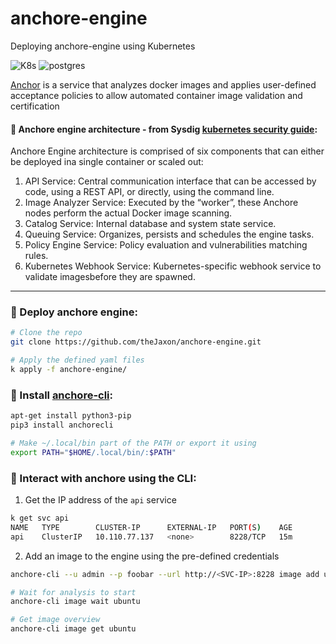 # anchore-engine
Deploying anchore-engine using Kubernetes

![K8s](https://img.shields.io/badge/-kubernetes-326CE5?style=for-the-badge&logo=kubernetes&logoColor=white)
![postgres](https://img.shields.io/badge/-Postgres-005571?style=for-the-badge&logo=PostgreSQL&logoColor=white)

[Anchor](https://github.com/anchore/anchore-engine) is a service that analyzes docker images and applies user-defined acceptance policies to allow automated container image validation and certification 

#### :small_blue_diamond: Anchore engine architecture - from Sysdig [ kubernetes security guide](https://sysdig.com/blog/kubernetes-security-guide/):
Anchore Engine architecture is comprised of six components that can either be deployed ina single container or scaled out:
1. API Service: Central communication interface that can be accessed by code, using a REST API, or directly, using the command line.
2. Image Analyzer Service: Executed by the “worker”, these Anchore nodes perform the actual Docker image scanning.
3. Catalog Service: Internal database and system state service.
4. Queuing Service: Organizes, persists and schedules the engine tasks.
5. Policy Engine Service: Policy evaluation and vulnerabilities matching rules.
6. Kubernetes Webhook Service: Kubernetes-specific webhook service to validate imagesbefore they are spawned.



---

### :small_blue_diamond: Deploy anchore engine:
```bash
# Clone the repo 
git clone https://github.com/theJaxon/anchore-engine.git

# Apply the defined yaml files 
k apply -f anchore-engine/
```

### :small_blue_diamond: Install [anchore-cli](https://github.com/anchore/anchore-cli):
```bash
apt-get install python3-pip
pip3 install anchorecli

# Make ~/.local/bin part of the PATH or export it using
export PATH="$HOME/.local/bin/:$PATH"
```

### :small_blue_diamond: Interact with anchore using the CLI:
1. Get the IP address of the `api` service 
```bash
k get svc api
NAME   TYPE        CLUSTER-IP      EXTERNAL-IP   PORT(S)    AGE
api    ClusterIP   10.110.77.137   <none>        8228/TCP   15m
```
2. Add an image to the engine using the pre-defined credentials
```bash
anchore-cli --u admin --p foobar --url http://<SVC-IP>:8228 image add ubuntu

# Wait for analysis to start 
anchore-cli image wait ubuntu

# Get image overview
anchore-cli image get ubuntu
```